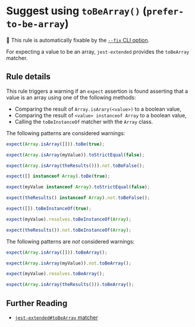 # Suggest using `toBeArray()` (`prefer-to-be-array`)

🔧 This rule is automatically fixable by the
[`--fix` CLI option](https://eslint.org/docs/latest/user-guide/command-line-interface#--fix).

<!-- end auto-generated rule header -->

For expecting a value to be an array, `jest-extended` provides the `toBeArray`
matcher.

## Rule details

This rule triggers a warning if an `expect` assertion is found asserting that a
value is an array using one of the following methods:

- Comparing the result of `Array.isArary(<value>)` to a boolean value,
- Comparing the result of `<value> instanceof Array` to a boolean value,
- Calling the `toBeInstanceOf` matcher with the `Array` class.

The following patterns are considered warnings:

```js
expect(Array.isArray([])).toBe(true);

expect(Array.isArray(myValue)).toStrictEqual(false);

expect(Array.isArray(theResults())).not.toBeFalse();

expect([] instanceof Array).toBe(true);

expect(myValue instanceof Array).toStrictEqual(false);

expect(theResults() instanceof Array).not.toBeFalse();

expect([]).toBeInstanceOf(true);

expect(myValue).resolves.toBeInstanceOf(Array);

expect(theResults()).not.toBeInstanceOf(Array);
```

The following patterns are _not_ considered warnings:

```js
expect(Array.isArray([])).toBeArray();

expect(Array.isArray(myValue)).not.toBeArray();

expect(myValue).resolves.toBeArray();

expect(Array.isArray(theResults())).toBeArray();
```

## Further Reading

- [`jest-extended#toBeArray` matcher](https://github.com/jest-community/jest-extended#tobearray)
